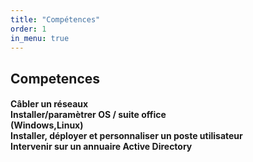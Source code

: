 ```yaml
---
title: "Compétences"
order: 1
in_menu: true
---
```

<section id="Competences">
    <h1><b>Competences</h1>
    <h4>Câbler un réseaux <br>Installer/paramètrer OS / suite office<br>
        (Windows,Linux)<br>
        Installer, déployer et personnaliser un poste utilisateur<br>
        Intervenir sur un annuaire Active Directory<h4>
    </section> 